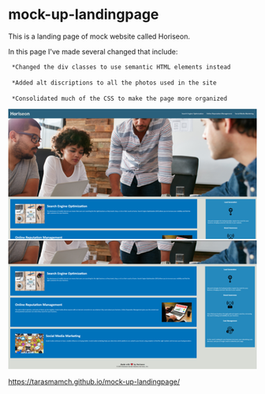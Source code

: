 # mock-up-landingpage
This is a landing page of mock website called Horiseon. 

In this page I've made several changed that include:

     *Changed the div classes to use semantic HTML elements instead

     *Added alt discriptions to all the photos used in the site

     *Consolidated much of the CSS to make the page more organized

![image](assets/images/Screenshot-1.png)
![image](assets/images/Screenshot-2.png)

https://tarasmamch.github.io/mock-up-landingpage/